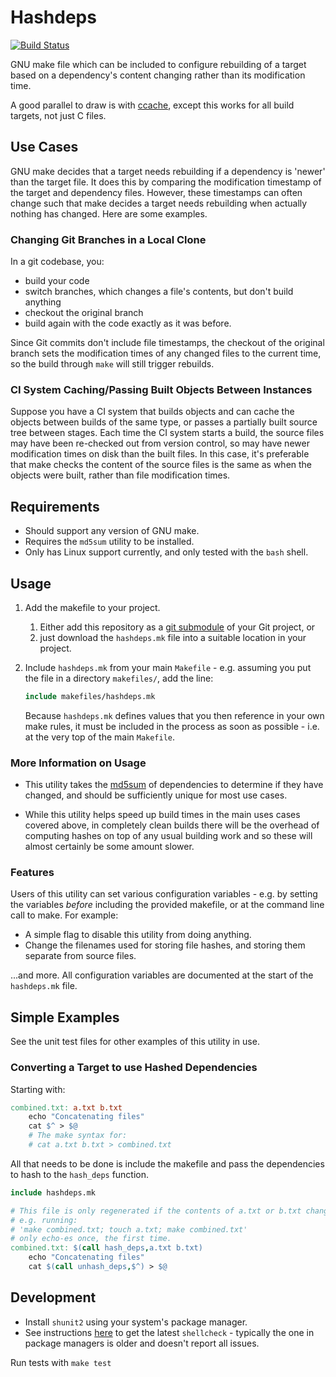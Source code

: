 # Hashdeps

[![Build Status](https://travis-ci.org/olipratt/hashdeps.svg?branch=master)](https://travis-ci.org/olipratt/hashdeps)

GNU make file which can be included to configure rebuilding of a target based on a dependency's content changing rather than its modification time.

A good parallel to draw is with [ccache](https://ccache.samba.org/), except this works for all build targets, not just C files.

## Use Cases

GNU make decides that a target needs rebuilding if a dependency is 'newer' than the target file. It does this by comparing the modification timestamp of the target and dependency files. However, these timestamps can often change such that make decides a target needs rebuilding when actually nothing has changed. Here are some examples.

### Changing Git Branches in a Local Clone

In a git codebase, you:

- build your code
- switch branches, which changes a file's contents, but don't build anything
- checkout the original branch
- build again with the code exactly as it was before.

Since Git commits don't include file timestamps, the checkout of the original branch sets the modification times of any changed files to the current time, so the build through `make` will still trigger rebuilds.

### CI System Caching/Passing Built Objects Between Instances

Suppose you have a CI system that builds objects and can cache the objects between builds of the same type, or passes a partially built source tree between stages. Each time the CI system starts a build, the source files may have been re-checked out from version control, so may have newer modification times on disk than the built files. In this case, it's preferable that make checks the content of the source files is the same as when the objects were built, rather than file modification times.

## Requirements

- Should support any version of GNU make.
- Requires the `md5sum` utility to be installed.
- Only has Linux support currently, and only tested with the `bash` shell.

## Usage

1. Add the makefile to your project.
    1. Either add this repository as a [git submodule](https://github.com/blog/2104-working-with-submodules) of your Git project, or
    1. just download the `hashdeps.mk` file into a suitable location in your project.
1. Include `hashdeps.mk` from your main `Makefile` - e.g. assuming you put the file in a directory `makefiles/`, add the line:

    ```makefile
    include makefiles/hashdeps.mk
    ```

    Because `hashdeps.mk` defines values that you then reference in your own make rules, it must be included in the process as soon as possible - i.e. at the very top of the main `Makefile`.

### More Information on Usage

- This utility takes the [md5sum](https://linux.die.net/man/1/md5sum) of dependencies to determine if they have changed, and should be sufficiently unique for most use cases.

- While this utility helps speed up build times in the main uses cases covered above, in completely clean builds there will be the overhead of computing hashes on top of any usual building work and so these will almost certainly be some amount slower.

### Features

Users of this utility can set various configuration variables - e.g. by setting the variables _before_ including the provided makefile, or at the command line call to make. For example:

- A simple flag to disable this utility from doing anything.
- Change the filenames used for storing file hashes, and storing them separate from source files.

...and more. All configuration variables are documented at the start of the `hashdeps.mk` file.

## Simple Examples

See the unit test files for other examples of this utility in use.

### Converting a Target to use Hashed Dependencies

Starting with:

```makefile
combined.txt: a.txt b.txt
    echo "Concatenating files"
    cat $^ > $@
    # The make syntax for:
    # cat a.txt b.txt > combined.txt
```

All that needs to be done is include the makefile and pass the dependencies to hash to the `hash_deps` function.

```makefile
include hashdeps.mk

# This file is only regenerated if the contents of a.txt or b.txt changes.
# e.g. running:
# 'make combined.txt; touch a.txt; make combined.txt'
# only echo-es once, the first time.
combined.txt: $(call hash_deps,a.txt b.txt)
    echo "Concatenating files"
    cat $(call unhash_deps,$^) > $@
```

## Development

- Install `shunit2` using your system's package manager.
- See instructions [here](https://github.com/koalaman/shellcheck/issues/704#issuecomment-325983234) to get the latest `shellcheck` - typically the one in package managers is older and doesn't report all issues.

Run tests with `make test`
